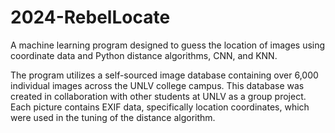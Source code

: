 # 2024-RebelLocate
A machine learning program designed to guess the location of images using coordinate data and Python distance algorithms, CNN, and KNN.

The program utilizes a self-sourced image database containing over 6,000 individual images across the UNLV college campus. This database was created in collaboration with other students at UNLV as a group project. Each picture contains EXIF data, specifically location coordinates, which were used in the tuning of the distance algorithm. 
